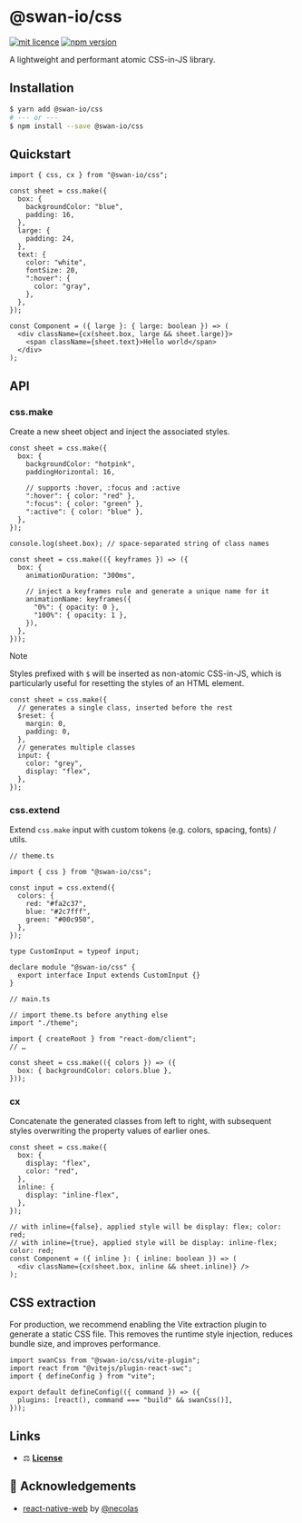 # @swan-io/css

[![mit licence](https://img.shields.io/dub/l/vibe-d.svg?style=for-the-badge)](https://github.com/swan-io/css/blob/main/LICENSE)
[![npm version](https://img.shields.io/npm/v/@swan-io/css?style=for-the-badge)](https://www.npmjs.org/package/@swan-io/css)

A lightweight and performant atomic CSS-in-JS library.

## Installation

```bash
$ yarn add @swan-io/css
# --- or ---
$ npm install --save @swan-io/css
```

## Quickstart

```tsx
import { css, cx } from "@swan-io/css";

const sheet = css.make({
  box: {
    backgroundColor: "blue",
    padding: 16,
  },
  large: {
    padding: 24,
  },
  text: {
    color: "white",
    fontSize: 20,
    ":hover": {
      color: "gray",
    },
  },
});

const Component = ({ large }: { large: boolean }) => (
  <div className={cx(sheet.box, large && sheet.large)}>
    <span className={sheet.text}>Hello world</span>
  </div>
);
```

## API

### css.make

Create a new sheet object and inject the associated styles.

```tsx
const sheet = css.make({
  box: {
    backgroundColor: "hotpink",
    paddingHorizontal: 16,

    // supports :hover, :focus and :active
    ":hover": { color: "red" },
    ":focus": { color: "green" },
    ":active": { color: "blue" },
  },
});

console.log(sheet.box); // space-separated string of class names
```

```tsx
const sheet = css.make(({ keyframes }) => ({
  box: {
    animationDuration: "300ms",

    // inject a keyframes rule and generate a unique name for it
    animationName: keyframes({
      "0%": { opacity: 0 },
      "100%": { opacity: 1 },
    }),
  },
}));
```

> [!NOTE]
> Styles prefixed with `$` will be inserted as non-atomic CSS-in-JS, which is particularly useful for resetting the styles of an HTML element.

```tsx
const sheet = css.make({
  // generates a single class, inserted before the rest
  $reset: {
    margin: 0,
    padding: 0,
  },
  // generates multiple classes
  input: {
    color: "grey",
    display: "flex",
  },
});
```

### css.extend

Extend `css.make` input with custom tokens (e.g. colors, spacing, fonts) / utils.

```tsx
// theme.ts

import { css } from "@swan-io/css";

const input = css.extend({
  colors: {
    red: "#fa2c37",
    blue: "#2c7fff",
    green: "#00c950",
  },
});

type CustomInput = typeof input;

declare module "@swan-io/css" {
  export interface Input extends CustomInput {}
}
```

```tsx
// main.ts

// import theme.ts before anything else
import "./theme";

import { createRoot } from "react-dom/client";
// …
```

```tsx
const sheet = css.make(({ colors }) => ({
  box: { backgroundColor: colors.blue },
}));
```

### cx

Concatenate the generated classes from left to right, with subsequent styles overwriting the property values of earlier ones.

```tsx
const sheet = css.make({
  box: {
    display: "flex",
    color: "red",
  },
  inline: {
    display: "inline-flex",
  },
});

// with inline={false}, applied style will be display: flex; color: red;
// with inline={true}, applied style will be display: inline-flex; color: red;
const Component = ({ inline }: { inline: boolean }) => (
  <div className={cx(sheet.box, inline && sheet.inline)} />
);
```

## CSS extraction

For production, we recommend enabling the Vite extraction plugin to generate a static CSS file. This removes the runtime style injection, reduces bundle size, and improves performance.

```tsx
import swanCss from "@swan-io/css/vite-plugin";
import react from "@vitejs/plugin-react-swc";
import { defineConfig } from "vite";

export default defineConfig(({ command }) => ({
  plugins: [react(), command === "build" && swanCss()],
}));
```

## Links

- ⚖️ [**License**](./LICENSE)

## 🙌 Acknowledgements

- [react-native-web](https://github.com/necolas/react-native-web) by [@necolas](https://github.com/necolas)
